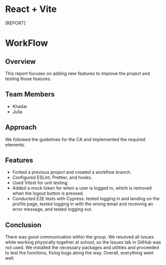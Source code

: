 
# React + Vite

[REPORT]

# WorkFlow

## Overview

This report focuses on adding new features to improve the project and testing those features.

## Team Members

- Khadar
- Julia

## Approach

We followed the guidelines for the CA and implemented the required elements.

## Features

- Forked a previous project and created a workflow branch.
- Configured ESLint, Prettier, and hooks.
- Used Vitest for unit testing.
- Added a mock token for when a user is logged in, which is removed when the logout button is pressed.
- Conducted E2E tests with Cypress: tested logging in and landing on the profile page, tested logging in with the wrong email and receiving an error message, and tested logging out.

## Conclusion

There was good communication within the group. We resolved all issues while working physically together at school, so the Issues tab in GitHub was not used. We installed the necessary packages and utilities and proceeded to test the functions, fixing bugs along the way. Overall, everything went well.
